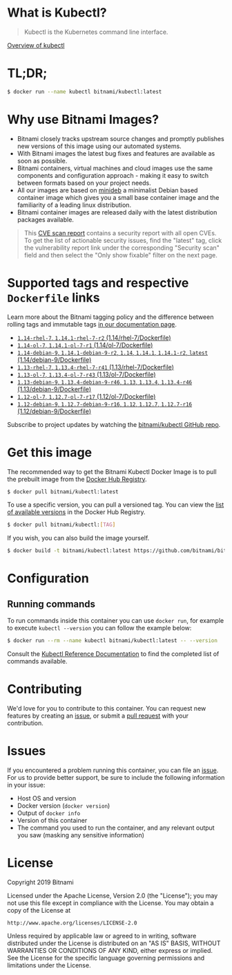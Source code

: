 
# What is Kubectl?

> Kubectl is the Kubernetes command line interface.

[Overview of kubectl](https://kubernetes.io/docs/reference/kubectl/overview/)

# TL;DR;

```bash
$ docker run --name kubectl bitnami/kubectl:latest
```

# Why use Bitnami Images?

* Bitnami closely tracks upstream source changes and promptly publishes new versions of this image using our automated systems.
* With Bitnami images the latest bug fixes and features are available as soon as possible.
* Bitnami containers, virtual machines and cloud images use the same components and configuration approach - making it easy to switch between formats based on your project needs.
* All our images are based on [minideb](https://github.com/bitnami/minideb) a minimalist Debian based container image which gives you a small base container image and the familiarity of a leading linux distribution.
* Bitnami container images are released daily with the latest distribution packages available.


> This [CVE scan report](https://quay.io/repository/bitnami/kubectl?tab=tags) contains a security report with all open CVEs. To get the list of actionable security issues, find the "latest" tag, click the vulnerability report link under the corresponding "Security scan" field and then select the "Only show fixable" filter on the next page.

# Supported tags and respective `Dockerfile` links

Learn more about the Bitnami tagging policy and the difference between rolling tags and immutable tags [in our documentation page](https://docs.bitnami.com/containers/how-to/understand-rolling-tags-containers/).


* [`1.14-rhel-7`, `1.14.1-rhel-7-r2` (1.14/rhel-7/Dockerfile)](https://github.com/bitnami/bitnami-docker-kubectl/blob/1.14.1-rhel-7-r2/1.14/rhel-7/Dockerfile)
* [`1.14-ol-7`, `1.14.1-ol-7-r1` (1.14/ol-7/Dockerfile)](https://github.com/bitnami/bitnami-docker-kubectl/blob/1.14.1-ol-7-r1/1.14/ol-7/Dockerfile)
* [`1.14-debian-9`, `1.14.1-debian-9-r2`, `1.14`, `1.14.1`, `1.14.1-r2`, `latest` (1.14/debian-9/Dockerfile)](https://github.com/bitnami/bitnami-docker-kubectl/blob/1.14.1-debian-9-r2/1.14/debian-9/Dockerfile)
* [`1.13-rhel-7`, `1.13.4-rhel-7-r41` (1.13/rhel-7/Dockerfile)](https://github.com/bitnami/bitnami-docker-kubectl/blob/1.13.4-rhel-7-r41/1.13/rhel-7/Dockerfile)
* [`1.13-ol-7`, `1.13.4-ol-7-r43` (1.13/ol-7/Dockerfile)](https://github.com/bitnami/bitnami-docker-kubectl/blob/1.13.4-ol-7-r43/1.13/ol-7/Dockerfile)
* [`1.13-debian-9`, `1.13.4-debian-9-r46`, `1.13`, `1.13.4`, `1.13.4-r46` (1.13/debian-9/Dockerfile)](https://github.com/bitnami/bitnami-docker-kubectl/blob/1.13.4-debian-9-r46/1.13/debian-9/Dockerfile)
* [`1.12-ol-7`, `1.12.7-ol-7-r17` (1.12/ol-7/Dockerfile)](https://github.com/bitnami/bitnami-docker-kubectl/blob/1.12.7-ol-7-r17/1.12/ol-7/Dockerfile)
* [`1.12-debian-9`, `1.12.7-debian-9-r16`, `1.12`, `1.12.7`, `1.12.7-r16` (1.12/debian-9/Dockerfile)](https://github.com/bitnami/bitnami-docker-kubectl/blob/1.12.7-debian-9-r16/1.12/debian-9/Dockerfile)

Subscribe to project updates by watching the [bitnami/kubectl GitHub repo](https://github.com/bitnami/bitnami-docker-kubectl).

# Get this image

The recommended way to get the Bitnami Kubectl Docker Image is to pull the prebuilt image from the [Docker Hub Registry](https://hub.docker.com/r/bitnami/kubectl).

```bash
$ docker pull bitnami/kubectl:latest
```

To use a specific version, you can pull a versioned tag. You can view the [list of available versions](https://hub.docker.com/r/bitnami/kubectl/tags/) in the Docker Hub Registry.

```bash
$ docker pull bitnami/kubectl:[TAG]
```

If you wish, you can also build the image yourself.

```bash
$ docker build -t bitnami/kubectl:latest https://github.com/bitnami/bitnami-docker-kubectl.git
```

# Configuration

## Running commands

To run commands inside this container you can use `docker run`, for example to execute `kubectl --version` you can follow the example below:

```bash
$ docker run --rm --name kubectl bitnami/kubectl:latest -- --version
```

Consult the [Kubectl Reference Documentation](https://kubernetes.io/docs/reference/generated/kubectl/kubectl-commands) to find the completed list of commands available.

# Contributing

We'd love for you to contribute to this container. You can request new features by creating an [issue](https://github.com/bitnami/bitnami-docker-kubectl/issues), or submit a [pull request](https://github.com/bitnami/bitnami-docker-kubectl/pulls) with your contribution.

# Issues

If you encountered a problem running this container, you can file an [issue](https://github.com/bitnami/bitnami-docker-kubectl/issues). For us to provide better support, be sure to include the following information in your issue:

- Host OS and version
- Docker version (`docker version`)
- Output of `docker info`
- Version of this container
- The command you used to run the container, and any relevant output you saw (masking any sensitive information)

# License

Copyright 2019 Bitnami

Licensed under the Apache License, Version 2.0 (the "License");
you may not use this file except in compliance with the License.
You may obtain a copy of the License at

    http://www.apache.org/licenses/LICENSE-2.0

Unless required by applicable law or agreed to in writing, software
distributed under the License is distributed on an "AS IS" BASIS,
WITHOUT WARRANTIES OR CONDITIONS OF ANY KIND, either express or implied.
See the License for the specific language governing permissions and
limitations under the License.
